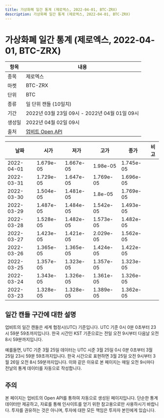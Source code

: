 ```yaml
---
title: 가상화폐 일간 통계 (제로엑스, 2022-04-01, BTC-ZRX)
description: 가상화폐 일간 통계 (제로엑스, 2022-04-01, BTC-ZRX)
---
```



가상화폐 일간 통계 (제로엑스, 2022-04-01, BTC-ZRX)
===

|항목|내용|
|--|--|
|종목|제로엑스|
|마켓|BTC-ZRX|
|단위|BTC|
|종류|일 단위 캔들 (10일치)|
|기간|2022년 03월 23일 09시 - 2022년 04월 01일 09시|
|생성일|2022년 04월 02일 09시|
|출처|[업비트 Open API](https://docs.upbit.com)|


|날짜|시가|저가|고가|종가|비고|
|--|--|--|--|--|--|
|2022-04-01|1.679e-05|1.667e-05|1.98e-05|1.745e-05|    |
|2022-03-31|1.729e-05|1.647e-05|1.769e-05|1.696e-05|    |
|2022-03-30|1.504e-05|1.481e-05|1.8e-05|1.769e-05|    |
|2022-03-29|1.487e-05|1.484e-05|1.542e-05|1.493e-05|    |
|2022-03-28|1.528e-05|1.482e-05|1.573e-05|1.482e-05|    |
|2022-03-27|1.423e-05|1.421e-05|2.029e-05|1.562e-05|    |
|2022-03-26|1.365e-05|1.365e-05|1.424e-05|1.422e-05|    |
|2022-03-25|1.357e-05|1.323e-05|1.357e-05|1.323e-05|    |
|2022-03-24|1.343e-05|1.326e-05|1.361e-05|1.326e-05|    |
|2022-03-23|1.328e-05|1.328e-05|1.389e-05|1.362e-05|    |


일간 캔들 구간에 대한 설명
---


업비트의 일간 캔들은 세계 협정시(UTC) 기준입니다. 
UTC 기준 0시 0분 0초부터 23시 59분 59초까지입니다. 
한국 시간인 KST 기준으로는 전일 오전 9시부터 다음날 오전 8시 59분까지입니다. 


예를들면, UTC 기준 3월 25일 데이터는 UTC 시준 3월 25일 0시 0분 0초부터 3월 25일 23시 59분 59초까지입니다. 
한국 시간으로 표현하면 3월 25일 오전 9시부터 3월 26일 오전 8시 59분까지입니다. 
이와 같은 이유로 본 페이지는 매일 오전 9시마다 전날의 통계 데이터를 자동으로 작성합니다. 


주의
---


본 페이지는 업비트의 Open API를 통하여 자동으로 생성된 페이지입니다. 
단순한 통계 데이터만 제공하고, 자료를 통해 인사이트를 얻기 위한 참고용으로만 사용하시기 바랍니다. 
투자를 권유하는 것은 아니며, 투자에 대한 모든 책임은 투자자 본인에게 있습니다. 
